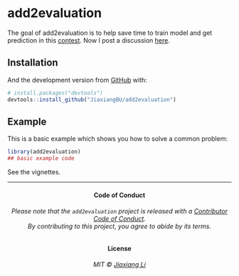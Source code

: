 
<!-- README.md is generated from README.Rmd. Please edit that file -->

# add2evaluation

<!-- badges: start -->

<!-- badges: end -->

The goal of add2evaluation is to help save time to train model and get
prediction in this
[contest](www.dcjingsai.com/common/cmpt/国能日新光伏功率预测大赛_竞赛信息.html).
Now I post a discussion
[here](http://www.dcjingsai.com/common/bbs/topicDetails.html?tid=2515).

## Installation

And the development version from [GitHub](https://github.com/) with:

``` r
# install.packages("devtools")
devtools::install_github("JiaxiangBU/add2evaluation")
```

## Example

This is a basic example which shows you how to solve a common problem:

``` r
library(add2evaluation)
## basic example code
```

See the vignettes.

-----

<h4 align="center">

**Code of Conduct**

</h4>

<h6 align="center">

Please note that the `add2evaluation` project is released with a
[Contributor Code of Conduct](.github/CODE_OF_CONDUCT.md).<br>By
contributing to this project, you agree to abide by its terms.

</h6>

<h4 align="center">

**License**

</h4>

<h6 align="center">

MIT © [Jiaxiang Li](LICENSE.md)

</h6>

